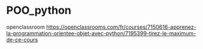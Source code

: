 # POO_python
openclassroom
https://openclassrooms.com/fr/courses/7150616-apprenez-la-programmation-orientee-objet-avec-python/7195399-tirez-le-maximum-de-ce-cours
